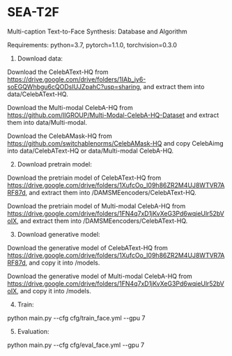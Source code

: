 # SEA-T2F
Multi-caption Text-to-Face Synthesis: Database and Algorithm

Requirements: python=3.7, pytorch=1.1.0, torchvision=0.3.0

1. Download data:

Download the CelebAText-HQ from https://drive.google.com/drive/folders/1IAb_iy6-soEGQWhbgu6cQODsIUJZpahC?usp=sharing, and extract them into data/CelebAText-HQ.

Download the Multi-modal CelebA-HQ from https://github.com/IIGROUP/Multi-Modal-CelebA-HQ-Dataset and extract them into data/Multi-modal.

Download the CelebAMask-HQ from https://github.com/switchablenorms/CelebAMask-HQ  and copy CelebAimg into data/CelebAText-HQ or data/Multi-modal CelebA-HQ.

2. Download pretrain model:

Download the pretriain model of CelebAText-HQ from https://drive.google.com/drive/folders/1XufcOo_I09h86ZR2M4UJ8WTVR7ARF87d, and extract them into /DAMSMEencoders/CelebAText-HQ.

Download the pretriain model of Multi-modal CelebA-HQ from https://drive.google.com/drive/folders/1FN4q7xD1jKvXeG3Pd6wqieUlr52bVoIX, and extract them into /DAMSMEencoders/CelebAText-HQ.

3. Download generative model:

Download the generative model of CelebAText-HQ from https://drive.google.com/drive/folders/1XufcOo_I09h86ZR2M4UJ8WTVR7ARF87d, and copy it into /models.

Download the generative model of Multi-modal CelebA-HQ from https://drive.google.com/drive/folders/1FN4q7xD1jKvXeG3Pd6wqieUlr52bVoIX, and copy it into /models.

4. Train:

python main.py --cfg cfg/train_face.yml --gpu 7

5. Evaluation:

python main.py --cfg cfg/eval_face.yml --gpu 7
